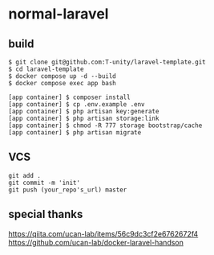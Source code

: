 # normal-laravel

## build

```
$ git clone git@github.com:T-unity/laravel-template.git
$ cd laravel-template
$ docker compose up -d --build
$ docker compose exec app bash

[app container] $ composer install
[app container] $ cp .env.example .env
[app container] $ php artisan key:generate
[app container] $ php artisan storage:link
[app container] $ chmod -R 777 storage bootstrap/cache
[app container] $ php artisan migrate
```

## VCS

```
git add .
git commit -m 'init'
git push (your_repo's_url) master
```

## special thanks

https://qiita.com/ucan-lab/items/56c9dc3cf2e6762672f4
https://github.com/ucan-lab/docker-laravel-handson
